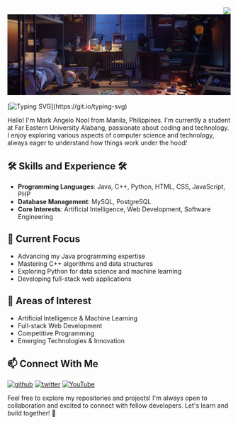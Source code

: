 <img align="right" src="https://visitor-badge.laobi.icu/badge?page_id=NoolAngelo/NoolAngelo" />

<img src="https://github.com/NoolAngelo/NoolAngelo/blob/main/Banner.jpg" width="900"/>

[![Typing SVG](https://readme-typing-svg.herokuapp.com?font=Bungee+Spice&size=31&pause=1000&random=false&width=435&lines=Hi!+%F0%9F%96%90;I'm+Mark+Angelo+Nool!)](https://git.io/typing-svg)

Hello! I'm Mark Angelo Nool from Manila, Philippines. I'm currently a student at Far Eastern University Alabang, passionate about coding and technology. I enjoy exploring various aspects of computer science and technology, always eager to understand how things work under the hood!

##

<h2> 🛠 Skills and Experience 🛠 </h2>

- **Programming Languages**: Java, C++, Python, HTML, CSS, JavaScript, PHP
- **Database Management**: MySQL, PostgreSQL
- **Core Interests**: Artificial Intelligence, Web Development, Software Engineering

## 📖 Current Focus

- Advancing my Java programming expertise
- Mastering C++ algorithms and data structures
- Exploring Python for data science and machine learning
- Developing full-stack web applications

## 🤔 Areas of Interest

- Artificial Intelligence & Machine Learning
- Full-stack Web Development
- Competitive Programming
- Emerging Technologies & Innovation

## 📫 Connect With Me

[<img src='https://cdn.jsdelivr.net/npm/simple-icons@3.0.1/icons/github.svg' alt='github' height='40'>](https://github.com/NoolAngelo) [<img src='https://cdn.jsdelivr.net/npm/simple-icons@3.0.1/icons/twitter.svg' alt='twitter' height='40'>](https://twitter.com/@NoolAngelo) [<img src='https://cdn.jsdelivr.net/npm/simple-icons@3.0.1/icons/youtube.svg' alt='YouTube' height='40'>](http://www.youtube.com/@setsunaPH)

Feel free to explore my repositories and projects! I'm always open to collaboration and excited to connect with fellow developers. Let's learn and build together! 🚀
